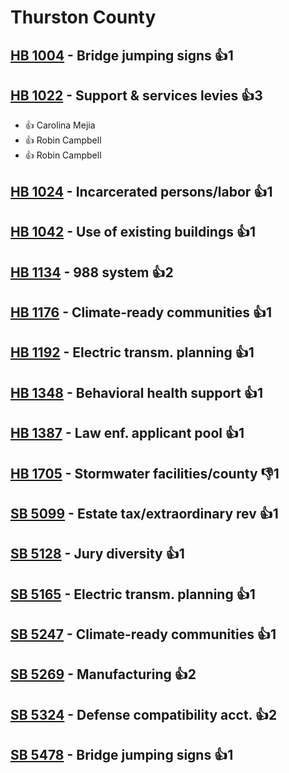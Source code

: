 # Thurston County

## [HB 1004](/bill/2023-24/hb/1004/) - Bridge jumping signs 👍1  

## [HB 1022](/bill/2023-24/hb/1022/) - Support & services levies 👍3  
* 👍 Carolina Mejia
* 👍 Robin Campbell
* 👍 Robin Campbell

## [HB 1024](/bill/2023-24/hb/1024/) - Incarcerated persons/labor 👍1  

## [HB 1042](/bill/2023-24/hb/1042/) - Use of existing buildings 👍1  

## [HB 1134](/bill/2023-24/hb/1134/) - 988 system 👍2  

## [HB 1176](/bill/2023-24/hb/1176/) - Climate-ready communities 👍1  

## [HB 1192](/bill/2023-24/hb/1192/) - Electric transm. planning 👍1  

## [HB 1348](/bill/2023-24/hb/1348/) - Behavioral health support 👍1  

## [HB 1387](/bill/2023-24/hb/1387/) - Law enf. applicant pool 👍1  

## [HB 1705](/bill/2023-24/hb/1705/) - Stormwater facilities/county  👎1 

## [SB 5099](/bill/2023-24/sb/5099/) - Estate tax/extraordinary rev 👍1  

## [SB 5128](/bill/2023-24/sb/5128/) - Jury diversity 👍1  

## [SB 5165](/bill/2023-24/sb/5165/) - Electric transm. planning 👍1  

## [SB 5247](/bill/2023-24/sb/5247/) - Climate-ready communities 👍1  

## [SB 5269](/bill/2023-24/sb/5269/) - Manufacturing 👍2  

## [SB 5324](/bill/2023-24/sb/5324/) - Defense compatibility acct. 👍2  

## [SB 5478](/bill/2023-24/sb/5478/) - Bridge jumping signs 👍1  